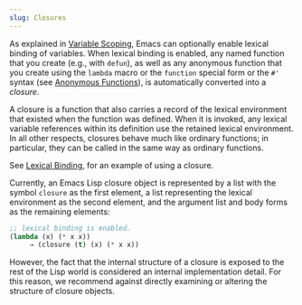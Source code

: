 ```yaml
---
slug: Closures
---
```


As explained in [Variable Scoping](Variable-Scoping), Emacs can optionally enable lexical binding of variables. When lexical binding is enabled, any named function that you create (e.g., with `defun`), as well as any anonymous function that you create using the `lambda` macro or the `function` special form or the `#'` syntax (see [Anonymous Functions](Anonymous-Functions)), is automatically converted into a *closure*.

A closure is a function that also carries a record of the lexical environment that existed when the function was defined. When it is invoked, any lexical variable references within its definition use the retained lexical environment. In all other respects, closures behave much like ordinary functions; in particular, they can be called in the same way as ordinary functions.

See [Lexical Binding](Lexical-Binding), for an example of using a closure.

Currently, an Emacs Lisp closure object is represented by a list with the symbol `closure` as the first element, a list representing the lexical environment as the second element, and the argument list and body forms as the remaining elements:

```lisp
;; lexical binding is enabled.
(lambda (x) (* x x))
     ⇒ (closure (t) (x) (* x x))
```

However, the fact that the internal structure of a closure is exposed to the rest of the Lisp world is considered an internal implementation detail. For this reason, we recommend against directly examining or altering the structure of closure objects.
